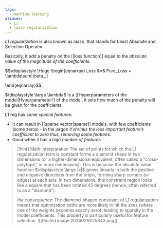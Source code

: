 ```yaml
---
tags:
  - machine-learning
aliases:
  - L1
  - lasso regularization
---
```

*L1 regularization* is also known as *lasso*, that stands for Least Absolute and Selection Operator.

Basically, it add a penalty on the [[loss function]] equal to the *absolute value of the magnitude of the coefficients*.

$$\displaystyle \Huge \begin{eqnarray} 
Loss &=& Pure\_Loss + \lambda\sum|\beta_j|

\end{eqnarray}$$

$\displaystyle \large \lambda$ is a [[Hyperparameters of the model|Hyperparameter]] of the model, it sets how much of the penalty will be given for the coefficients.

L1 reg has some *special features*:
- It can result in [[sparse vector|sparse]] models, with few coefficients (some zeros) - In the jargon *it shrinks the less important feature’s coefficient to zero thus, removing some features*.
- Good when it has a *high number of features*

>[!hint] Math interpratation
>The set of points for which the L1 regularization term is constant forms a diamond shape in two dimensions (or a higher-dimensional equivalent, often called a "cross-polytope," in more dimensions).
>This is because the absolute value function $\displaystyle \large |x|$ grows linearly in both the positive and negative directions from the origin, forming sharp corners (or edges) at each axis. In two dimensions, this constraint region looks like a square that has been rotated 45 degrees (hence, often referred to as a "diamond").
>
>*the consequence*: The diamond-shaped constraint of L1 regularization means that optimization paths are more likely to hit the axes (where one of the weights becomes exactly zero), leading to sparsity in the model coefficients. This property is particularly useful for feature selection.
>![[Pasted image 20240216175343.png]]
